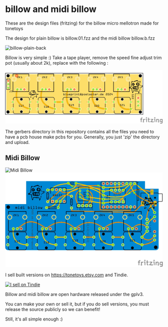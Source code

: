 # billow and midi billow
These are the design files (fritzing) for the billow micro mellotron made for tonetoys

The design for plain billow is billow.01.fzz and the midi billow billow.b.fzz

![billow-plain-back](https://github.com/user-attachments/assets/89c3bfaf-ced3-488a-a642-b6b88f00a83c)


Billow is very simple :) Take a tape player, remove the speed fine adjust trim pot (usually about 2k), replace with the following :

![billow pcb](billow.01_pcb.jpg)

The gerbers directory in this repository contains all the files you need to have a pcb house make pcbs for you. Generally, you just 'zip' the directory and upload.

## Midi Billow
![Midi Billow](mbillo-1.jpg)
![Midi Billow pcb]( midibillow-pcb.jpg)


I sell built versions on https://tonetoys.etsy.com and Tindie.

<a href="https://www.tindie.com/stores/poetaster/?ref=offsite_badges&utm_source=sellers_poetaster&utm_medium=badges&utm_campaign=badge_small"><img src="https://d2ss6ovg47m0r5.cloudfront.net/badges/tindie-smalls.png" alt="I sell on Tindie" width="200" height="55"></a>


Billow and midi billow are open hardware released under the gplv3. 

You can make your own or sell it, but if you do sell versions, you must release the source publicly so we can benefit!

Still, it's all simple enough :)
